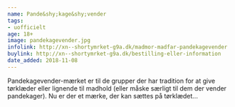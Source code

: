 ```yaml
---
name: Pande&shy;kage&shy;vender
tags:
- uofficielt
age: 18+
image: pandekagevender.jpg
infolink: http://xn--shortymrket-g9a.dk/madmor-madfar-pandekagevender
buylink: http://xn--shortymrket-g9a.dk/bestilling-eller-information
date_added: 2018-11-08
---
```

Pandekagevender-mærket er til de grupper der har tradition for at give tørklæder eller lignende til madhold (eller måske særligt til dem der vender pandekager).
Nu er der et mærke, der kan sættes på tørklædet...
